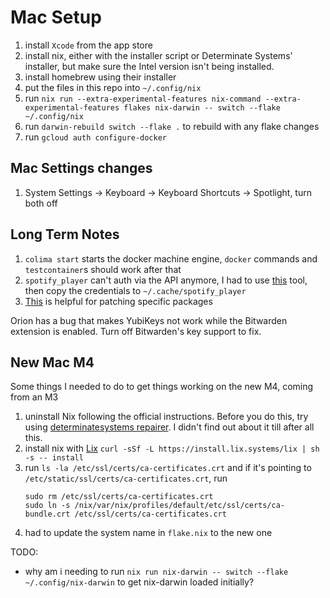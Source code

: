 # Mac Setup

1. install `Xcode` from the app store
1. install nix, either with the installer script or Determinate Systems' installer, but make sure the Intel version isn't being installed.
1. install homebrew using their installer
1. put the files in this repo into `~/.config/nix`
1. run `nix run --extra-experimental-features nix-command --extra-experimental-features flakes nix-darwin -- switch --flake ~/.config/nix`
1. run `darwin-rebuild switch --flake .` to rebuild with any flake changes
1. run `gcloud auth configure-docker`

## Mac Settings changes

1. System Settings -> Keyboard -> Keyboard Shortcuts -> Spotlight, turn both off

## Long Term Notes

1. `colima start` starts the docker machine engine, `docker` commands and `testcontainer`s should work after that
1. `spotify_player` can't auth via the API anymore, I had to use [this](https://github.com/dspearson/librespot-auth) tool, then copy the credentials to `~/.cache/spotify_player`
1. [This](https://astrid.tech/2022/11/03/0/overlay-nixpkgs-pr/) is helpful for patching specific packages

Orion has a bug that makes YubiKeys not work while the Bitwarden extension is enabled. Turn off Bitwarden's key support to fix.

## New Mac M4

Some things I needed to do to get things working on the new M4, coming from an M3

1. uninstall Nix following the official instructions. Before you do this, try using [determinatesystems repairer](https://determinate.systems/posts/nix-support-for-macos-sequoia/). I didn't find out about it till after all this.
2. install nix with [Lix](https://lix.systems/install/) `curl -sSf -L https://install.lix.systems/lix | sh -s -- install`
3. run `ls -la /etc/ssl/certs/ca-certificates.crt` and if it's pointing to `/etc/static/ssl/certs/ca-certificates.crt`, run
    ```
    sudo rm /etc/ssl/certs/ca-certificates.crt
    sudo ln -s /nix/var/nix/profiles/default/etc/ssl/certs/ca-bundle.crt /etc/ssl/certs/ca-certificates.crt
    ```
4. had to update the system name in `flake.nix` to the new one

TODO:
- why am i needing to run `nix run nix-darwin -- switch --flake ~/.config/nix-darwin` to get nix-darwin loaded initially?

